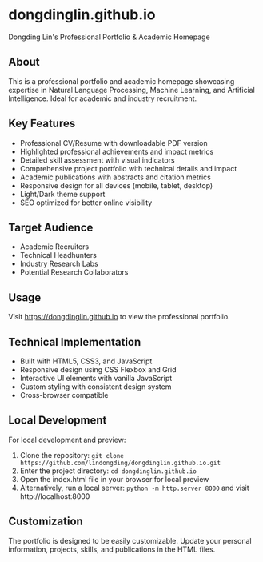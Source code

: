 # dongdinglin.github.io
Dongding Lin's Professional Portfolio & Academic Homepage

## About
This is a professional portfolio and academic homepage showcasing expertise in Natural Language Processing, Machine Learning, and Artificial Intelligence. Ideal for academic and industry recruitment.

## Key Features
- Professional CV/Resume with downloadable PDF version
- Highlighted professional achievements and impact metrics
- Detailed skill assessment with visual indicators
- Comprehensive project portfolio with technical details and impact
- Academic publications with abstracts and citation metrics
- Responsive design for all devices (mobile, tablet, desktop)
- Light/Dark theme support
- SEO optimized for better online visibility

## Target Audience
- Academic Recruiters
- Technical Headhunters
- Industry Research Labs
- Potential Research Collaborators

## Usage
Visit https://dongdinglin.github.io to view the professional portfolio.

## Technical Implementation
- Built with HTML5, CSS3, and JavaScript
- Responsive design using CSS Flexbox and Grid
- Interactive UI elements with vanilla JavaScript
- Custom styling with consistent design system
- Cross-browser compatible

## Local Development
For local development and preview:
1. Clone the repository: `git clone https://github.com/lindongding/dongdinglin.github.io.git`
2. Enter the project directory: `cd dongdinglin.github.io`
3. Open the index.html file in your browser for local preview
4. Alternatively, run a local server: `python -m http.server 8000` and visit http://localhost:8000

## Customization
The portfolio is designed to be easily customizable. Update your personal information, projects, skills, and publications in the HTML files.
